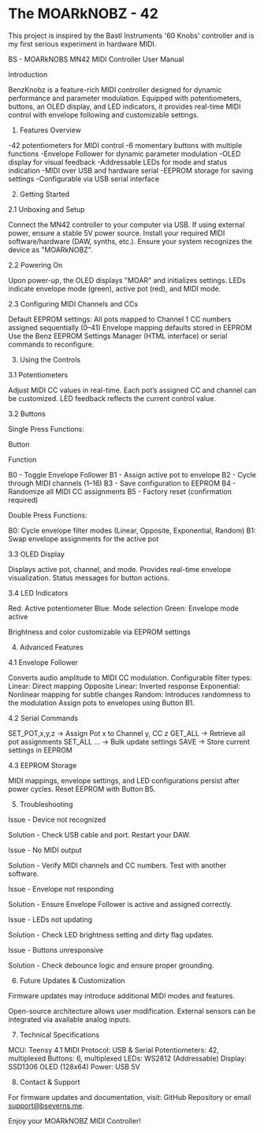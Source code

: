 # The MOARkNOBZ - 42
This project is inspired by the Bastl Instruments '60 Knobs' controller and is my first serious experiment in hardware MIDI.

BS - MOARkNOBS MN42 MIDI Controller User Manual

Introduction

BenzKnobz is a feature-rich MIDI controller designed for dynamic performance and parameter modulation. Equipped with potentiometers, buttons, an OLED display, and LED indicators, it provides real-time MIDI control with envelope following and customizable settings.

1. Features Overview

-42 potentiometers for MIDI control
-6 momentary buttons with multiple functions
-Envelope Follower for dynamic parameter modulation
-OLED display for visual feedback
-Addressable LEDs for mode and status indication
-MIDI over USB and hardware serial
-EEPROM storage for saving settings
-Configurable via USB serial interface

2. Getting Started

2.1 Unboxing and Setup

Connect the MN42 controller to your computer via USB.
If using external power, ensure a stable 5V power source.
Install your required MIDI software/hardware (DAW, synths, etc.).
Ensure your system recognizes the device as "MOARkNOBZ".

2.2 Powering On

Upon power-up, the OLED displays "MOAR" and initializes settings.
LEDs indicate envelope mode (green), active pot (red), and MIDI mode.

2.3 Configuring MIDI Channels and CCs

Default EEPROM settings:
All pots mapped to Channel 1
CC numbers assigned sequentially (0–41)
Envelope mapping defaults stored in EEPROM
Use the Benz EEPROM Settings Manager (HTML interface) or serial commands to reconfigure.

3. Using the Controls

3.1 Potentiometers

Adjust MIDI CC values in real-time.
Each pot’s assigned CC and channel can be customized.
LED feedback reflects the current control value.

3.2 Buttons

Single Press Functions:

Button

Function

B0 - Toggle Envelope Follower
B1 - Assign active pot to envelope
B2 - Cycle through MIDI channels (1–16)
B3 - Save configuration to EEPROM
B4 - Randomize all MIDI CC assignments
B5 - Factory reset (confirmation required)

Double Press Functions:

B0: Cycle envelope filter modes (Linear, Opposite, Exponential, Random)
B1: Swap envelope assignments for the active pot

3.3 OLED Display

Displays active pot, channel, and mode.
Provides real-time envelope visualization.
Status messages for button actions.

3.4 LED Indicators

Red: Active potentiometer
Blue: Mode selection
Green: Envelope mode active

Brightness and color customizable via EEPROM settings

4. Advanced Features

4.1 Envelope Follower

Converts audio amplitude to MIDI CC modulation.
Configurable filter types:
Linear: Direct mapping
Opposite Linear: Inverted response
Exponential: Nonlinear mapping for subtle changes
Random: Introduces randomness to the modulation
Assign pots to envelopes using Button B1.

4.2 Serial Commands

SET_POT,x,y,z → Assign Pot x to Channel y, CC z
GET_ALL → Retrieve all pot assignments
SET_ALL ... → Bulk update settings
SAVE → Store current settings in EEPROM

4.3 EEPROM Storage

MIDI mappings, envelope settings, and LED configurations persist after power cycles.
Reset EEPROM with Button B5.

5. Troubleshooting

Issue - Device not recognized

Solution - Check USB cable and port. Restart your DAW.

Issue - No MIDI output

Solution - Verify MIDI channels and CC numbers. Test with another software.

Issue - Envelope not responding

Solution - Ensure Envelope Follower is active and assigned correctly.

Issue - LEDs not updating

Solution - Check LED brightness setting and dirty flag updates.

Issue - Buttons unresponsive

Solution - Check debounce logic and ensure proper grounding.

6. Future Updates & Customization

Firmware updates may introduce additional MIDI modes and features.

Open-source architecture allows user modification.
External sensors can be integrated via available analog inputs.

7. Technical Specifications

MCU: Teensy 4.1
MIDI Protocol: USB & Serial
Potentiometers: 42, multiplexed
Buttons: 6, multiplexed
LEDs: WS2812 (Addressable)
Display: SSD1306 OLED (128x64)
Power: USB 5V

8. Contact & Support

For firmware updates and documentation, visit:
GitHub Repository or email support@bseverns.me.

Enjoy your MOARkNOBZ MIDI Controller!